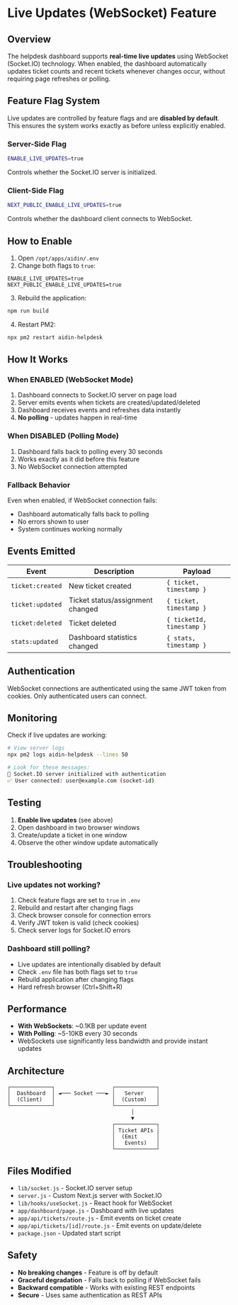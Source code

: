 # Live Updates (WebSocket) Feature

## Overview

The helpdesk dashboard supports **real-time live updates** using WebSocket (Socket.IO) technology. When enabled, the dashboard automatically updates ticket counts and recent tickets whenever changes occur, without requiring page refreshes or polling.

## Feature Flag System

Live updates are controlled by feature flags and are **disabled by default**. This ensures the system works exactly as before unless explicitly enabled.

### Server-Side Flag
```bash
ENABLE_LIVE_UPDATES=true
```
Controls whether the Socket.IO server is initialized.

### Client-Side Flag
```bash
NEXT_PUBLIC_ENABLE_LIVE_UPDATES=true
```
Controls whether the dashboard client connects to WebSocket.

## How to Enable

1. Open `/opt/apps/aidin/.env`
2. Change both flags to `true`:
```env
ENABLE_LIVE_UPDATES=true
NEXT_PUBLIC_ENABLE_LIVE_UPDATES=true
```
3. Rebuild the application:
```bash
npm run build
```
4. Restart PM2:
```bash
npx pm2 restart aidin-helpdesk
```

## How It Works

### When ENABLED (WebSocket Mode)
1. Dashboard connects to Socket.IO server on page load
2. Server emits events when tickets are created/updated/deleted
3. Dashboard receives events and refreshes data instantly
4. **No polling** - updates happen in real-time

### When DISABLED (Polling Mode)
1. Dashboard falls back to polling every 30 seconds
2. Works exactly as it did before this feature
3. No WebSocket connection attempted

### Fallback Behavior
Even when enabled, if WebSocket connection fails:
- Dashboard automatically falls back to polling
- No errors shown to user
- System continues working normally

## Events Emitted

| Event | Description | Payload |
|-------|-------------|---------|
| `ticket:created` | New ticket created | `{ ticket, timestamp }` |
| `ticket:updated` | Ticket status/assignment changed | `{ ticket, timestamp }` |
| `ticket:deleted` | Ticket deleted | `{ ticketId, timestamp }` |
| `stats:updated` | Dashboard statistics changed | `{ stats, timestamp }` |

## Authentication

WebSocket connections are authenticated using the same JWT token from cookies. Only authenticated users can connect.

## Monitoring

Check if live updates are working:

```bash
# View server logs
npx pm2 logs aidin-helpdesk --lines 50

# Look for these messages:
📡 Socket.IO server initialized with authentication
✅ User connected: user@example.com (socket-id)
```

## Testing

1. **Enable live updates** (see above)
2. Open dashboard in two browser windows
3. Create/update a ticket in one window
4. Observe the other window update automatically

## Troubleshooting

### Live updates not working?

1. Check feature flags are set to `true` in `.env`
2. Rebuild and restart after changing flags
3. Check browser console for connection errors
4. Verify JWT token is valid (check cookies)
5. Check server logs for Socket.IO errors

### Dashboard still polling?

- Live updates are intentionally disabled by default
- Check `.env` file has both flags set to `true`
- Rebuild application after changing flags
- Hard refresh browser (Ctrl+Shift+R)

## Performance

- **With WebSockets**: ~0.1KB per update event
- **With Polling**: ~5-10KB every 30 seconds
- WebSockets use significantly less bandwidth and provide instant updates

## Architecture

```
┌─────────────┐                  ┌─────────────┐
│  Dashboard  │ ◄─── Socket ───► │   Server    │
│  (Client)   │                  │  (Custom)   │
└─────────────┘                  └─────────────┘
                                       │
                                       ▼
                                 ┌─────────────┐
                                 │ Ticket APIs │
                                 │  (Emit      │
                                 │   Events)   │
                                 └─────────────┘
```

## Files Modified

- `lib/socket.js` - Socket.IO server setup
- `server.js` - Custom Next.js server with Socket.IO
- `lib/hooks/useSocket.js` - React hook for WebSocket
- `app/dashboard/page.js` - Dashboard with live updates
- `app/api/tickets/route.js` - Emit events on ticket create
- `app/api/tickets/[id]/route.js` - Emit events on update/delete
- `package.json` - Updated start script

## Safety

- **No breaking changes** - Feature is off by default
- **Graceful degradation** - Falls back to polling if WebSocket fails
- **Backward compatible** - Works with existing REST endpoints
- **Secure** - Uses same authentication as REST APIs
